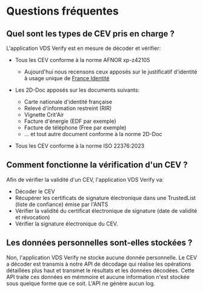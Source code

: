 # Questions fréquentes

## Quel sont les types de CEV pris en charge ?

L'application VDS Verify est en mesure de décoder et vérifier:

- Tous les CEV conforme à la norme AFNOR xp-z42105

  - Aujourd'hui nous recensons ceux apposés sur le justificatif d'identité à usage unique de [France Identité](https://france-identite.gouv.fr/justificatif/)

- Les 2D-Doc apposés sur les documents suivants:
  - Carte nationale d'identité française
  - Relevé d'information restreint (RIR)
  - Vignette Crit'Air
  - Facture d'énergie (EDF par exemple)
  - Facture de téléphone (Free par exemple)
  - ... et tout autre document conforme à la norme 2D-Doc
- Tous les CEV conforme à la norme ISO 22376:2023

## Comment fonctionne la vérification d'un CEV ?

Afin de vérifier la validité d'un CEV, l'application VDS Verify va:

- Décoder le CEV
- Récupérer les certificats de signature électronique dans une TrustedList (liste de confiance) émise par l'ANTS
- Vérifier la validité du certificat électronique de signature (date de validité et révocation)
- Vérifier la signature électronique du CEV.

## Les données personnelles sont-elles stockées ?

Non, l'application VDS Verify ne stocke aucune donnée personnelle. Le CEV a décoder est transmis à notre API de décodage qui réalise les opérations détaillées plus haut et transmet le résultats et les données décodées. Cette API traite ces données en mémmoire et aucune information n'est stockée sous quelque forme que ce soit. L'API ne génère aucun log.
